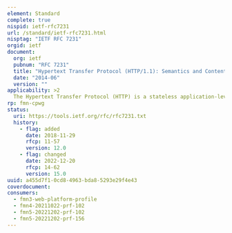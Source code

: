 ```yaml
---
element: Standard
complete: true
nispid: ietf-rfc7231
url: /standard/ietf-rfc7231.html
nisptag: "IETF RFC 7231"
orgid: ietf
document:
  org: ietf
  pubnum: "RFC 7231"
  title: "Hypertext Transfer Protocol (HTTP/1.1): Semantics and Content"
  date: "2014-06"
  version: ""
applicability: >2
  The Hypertext Transfer Protocol (HTTP) is a stateless application-level protocol for distributed, collaborative, hypertext information systems. This document defines the semantics of HTTP/1.1 messages, as expressed by request methods, request header fields, response status codes, and response header fields, along with the payload of messages (metadata and body content) and mechanisms for content negotiation.
rp: fmn-cpwg
status:
  uri: https://tools.ietf.org/rfc/rfc7231.txt
  history: 
    - flag: added
      date: 2018-11-29
      rfcp: 11-57
      version: 12.0
    - flag: changed
      date: 2022-12-20
      rfcp: 14-62
      version: 15.0
uuid: a455d7f1-0cd8-4963-bda8-5293e29f4e43
coverdocument:
consumers:
  - fmn3-web-platform-profile
  - fmn4-20211022-prf-102
  - fmn5-20221202-prf-102
  - fmn5-20221202-prf-156
---
```

